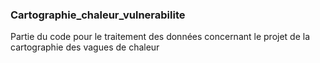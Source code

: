 ### Cartographie_chaleur_vulnerabilite

Partie du code pour le traitement des données concernant le projet de la cartographie des vagues de chaleur
